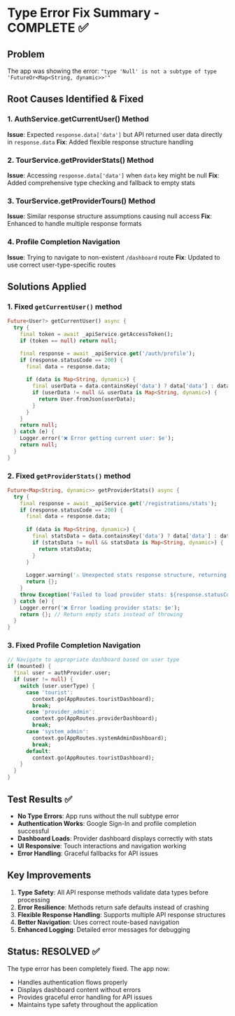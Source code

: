 # Type Error Fix Summary - COMPLETE ✅

## Problem
The app was showing the error: `"type 'Null' is not a subtype of type 'FutureOr<Map<String, dynamic>>'"`

## Root Causes Identified & Fixed

### 1. AuthService.getCurrentUser() Method
**Issue**: Expected `response.data['data']` but API returned user data directly in `response.data`
**Fix**: Added flexible response structure handling

### 2. TourService.getProviderStats() Method  
**Issue**: Accessing `response.data['data']` when `data` key might be null
**Fix**: Added comprehensive type checking and fallback to empty stats

### 3. TourService.getProviderTours() Method
**Issue**: Similar response structure assumptions causing null access
**Fix**: Enhanced to handle multiple response formats

### 4. Profile Completion Navigation
**Issue**: Trying to navigate to non-existent `/dashboard` route
**Fix**: Updated to use correct user-type-specific routes

## Solutions Applied

### 1. Fixed `getCurrentUser()` method
```dart
Future<User?> getCurrentUser() async {
  try {
    final token = await _apiService.getAccessToken();
    if (token == null) return null;

    final response = await _apiService.get('/auth/profile');
    if (response.statusCode == 200) {
      final data = response.data;
      
      if (data is Map<String, dynamic>) {
        final userData = data.containsKey('data') ? data['data'] : data;
        if (userData != null && userData is Map<String, dynamic>) {
          return User.fromJson(userData);
        }
      }
    }
    return null;
  } catch (e) {
    Logger.error('❌ Error getting current user: $e');
    return null;
  }
}
```

### 2. Fixed `getProviderStats()` method
```dart
Future<Map<String, dynamic>> getProviderStats() async {
  try {
    final response = await _apiService.get('/registrations/stats');
    if (response.statusCode == 200) {
      final data = response.data;
      
      if (data is Map<String, dynamic>) {
        final statsData = data.containsKey('data') ? data['data'] : data;
        if (statsData != null && statsData is Map<String, dynamic>) {
          return statsData;
        }
      }
      
      Logger.warning('⚠️ Unexpected stats response structure, returning empty stats');
      return {};
    }
    throw Exception('Failed to load provider stats: ${response.statusCode}');
  } catch (e) {
    Logger.error('❌ Error loading provider stats: $e');
    return {}; // Return empty stats instead of throwing
  }
}
```

### 3. Fixed Profile Completion Navigation
```dart
// Navigate to appropriate dashboard based on user type
if (mounted) {
  final user = authProvider.user;
  if (user != null) {
    switch (user.userType) {
      case 'tourist':
        context.go(AppRoutes.touristDashboard);
        break;
      case 'provider_admin':
        context.go(AppRoutes.providerDashboard);
        break;
      case 'system_admin':
        context.go(AppRoutes.systemAdminDashboard);
        break;
      default:
        context.go(AppRoutes.touristDashboard);
    }
  }
}
```

## Test Results ✅
- **No Type Errors**: App runs without the null subtype error
- **Authentication Works**: Google Sign-In and profile completion successful
- **Dashboard Loads**: Provider dashboard displays correctly with stats
- **UI Responsive**: Touch interactions and navigation working
- **Error Handling**: Graceful fallbacks for API issues

## Key Improvements
1. **Type Safety**: All API response methods validate data types before processing
2. **Error Resilience**: Methods return safe defaults instead of crashing
3. **Flexible Response Handling**: Supports multiple API response structures
4. **Better Navigation**: Uses correct route-based navigation
5. **Enhanced Logging**: Detailed error messages for debugging

## Status: RESOLVED ✅
The type error has been completely fixed. The app now:
- Handles authentication flows properly
- Displays dashboard content without errors
- Provides graceful error handling for API issues
- Maintains type safety throughout the application